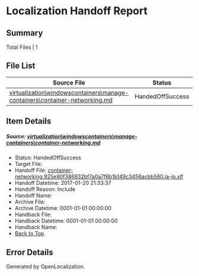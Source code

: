 # <a name='report-top'></a> Localization Handoff Report

## Summary
 Total Files | 1

## File List
 Source File | Status | Details 
 ----------- | ------ | ------- 
 [virtualization\windowscontainers\manage-containers\container-networking.md](https://github.com/Microsoft/Virtualization-Documentation-Private/blob/cec64a2b29682bf48f6ac6fe12c20986b9e4ee3f/virtualization/windowscontainers/manage-containers/container-networking.md) | HandedOffSuccess | [Details](#d01d19c0bc7b783a533ce1e521e207221426fc89285)

## Item Details
##### <a name='d01d19c0bc7b783a533ce1e521e207221426fc89285'></a> Source: [virtualization\windowscontainers\manage-containers\container-networking.md](https://github.com/Microsoft/Virtualization-Documentation-Private/blob/cec64a2b29682bf48f6ac6fe12c20986b9e4ee3f/virtualization/windowscontainers/manage-containers/container-networking.md)
* Status: HandedOffSuccess
* Target File: 
* Handoff File: [container-networking.925e90f386932bf7a0a7f6b1b149c3456acbb560.ja-jp.xlf](https://github.com/Microsoft/Virtualization-Documentation-Private.handoff/blob/937fa9e3862a81bf22e025ebaaafdf78ecc282d6/ol-handoff/Microsoft/Virtualization-Documentation-Private.ja-jp/live/container-networking.925e90f386932bf7a0a7f6b1b149c3456acbb560.ja-jp.xlf)
* Handoff Datetime: 2017-01-20 21:33:37
* Handoff Reason: Include
* Handoff Name: 
* Archive File: 
* Archive Datetime: 0001-01-01 00:00:00
* Handback File: 
* Handback Datetime: 0001-01-01 00:00:00
* Handback Name: 
* [Back to Top](#report-top)


## Error Details

Generated by OpenLocalization.
